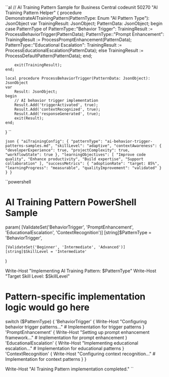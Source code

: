 ``al
// AI Training Pattern Sample for Business Central
codeunit 50270 "AI Training Pattern Helper"
{
    procedure DemonstrateAITrainingPattern(PatternType: Enum "AI Pattern Type"): JsonObject
    var
        TrainingResult: JsonObject;
        PatternData: JsonObject;
    begin
        case PatternType of
            PatternType::"Behavior Trigger":
                TrainingResult := ProcessBehaviorTrigger(PatternData);
            PatternType::"Prompt Enhancement":
                TrainingResult := ProcessPromptEnhancement(PatternData);
            PatternType::"Educational Escalation":
                TrainingResult := ProcessEducationalEscalation(PatternData);
            else
                TrainingResult := ProcessDefaultPattern(PatternData);
        end;
        
        exit(TrainingResult);
    end;
    
    local procedure ProcessBehaviorTrigger(PatternData: JsonObject): JsonObject
    var
        Result: JsonObject;
    begin
        // AI behavior trigger implementation
        Result.Add('triggerActivated', true);
        Result.Add('contextRecognized', true);
        Result.Add('responseGenerated', true);
        exit(Result);
    end;
}
``

``json
{
  "aiTrainingConfig": {
    "patternType": "ai-behavior-trigger-patterns-samples.md",
    "skillLevel": "adaptive",
    "contextAwareness": {
      "developerExperience": true,
      "projectComplexity": true,
      "workflowState": true
    },
    "learningObjectives": [
      "Improve code quality",
      "Enhance productivity",
      "Build expertise",
      "Support collaboration"
    ],
    "successMetrics": {
      "adoptionRate": "target: 85%",
      "learningProgress": "measurable",
      "qualityImprovement": "validated"
    }
  }
}
``

``powershell
# AI Training Pattern PowerShell Sample
param(
    [ValidateSet('BehaviorTrigger', 'PromptEnhancement', 'EducationalEscalation', 'ContextRecognition')]
    [string]$PatternType = 'BehaviorTrigger',
    
    [ValidateSet('Beginner', 'Intermediate', 'Advanced')]
    [string]$SkillLevel = 'Intermediate'
)

Write-Host "Implementing AI Training Pattern: $PatternType"
Write-Host "Target Skill Level: $SkillLevel"

# Pattern-specific implementation logic would go here
switch ($PatternType) {
    'BehaviorTrigger' {
        Write-Host "Configuring behavior trigger patterns..."
        # Implementation for trigger patterns
    }
    'PromptEnhancement' {
        Write-Host "Setting up prompt enhancement framework..."
        # Implementation for prompt enhancement
    }
    'EducationalEscalation' {
        Write-Host "Implementing educational escalation..."
        # Implementation for educational patterns
    }
    'ContextRecognition' {
        Write-Host "Configuring context recognition..."
        # Implementation for context patterns
    }
}

Write-Host "AI Training Pattern implementation completed."
``
